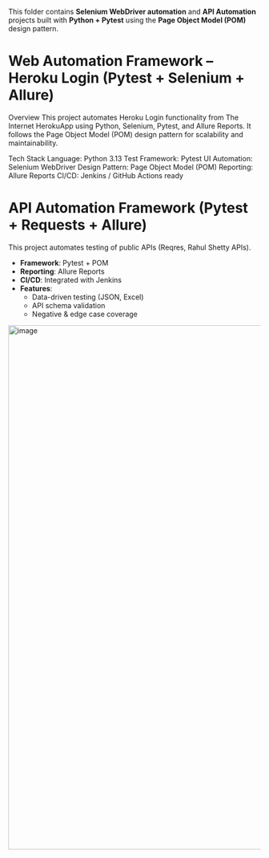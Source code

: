 
This folder contains **Selenium WebDriver automation** and **API Automation** projects built with **Python + Pytest** using the **Page Object Model (POM)** design pattern.

# Web Automation Framework – Heroku Login (Pytest + Selenium + Allure)
Overview
This project automates Heroku Login functionality from The Internet HerokuApp using Python, Selenium, Pytest, and Allure Reports.
It follows the Page Object Model (POM) design pattern for scalability and maintainability.

Tech Stack
Language: Python 3.13
Test Framework: Pytest
UI Automation: Selenium WebDriver
Design Pattern: Page Object Model (POM)
Reporting: Allure Reports
CI/CD: Jenkins / GitHub Actions ready



# API Automation Framework (Pytest + Requests + Allure)

This project automates testing of public APIs (Reqres, Rahul Shetty APIs).
- **Framework**: Pytest + POM
- **Reporting**: Allure Reports
- **CI/CD**: Integrated with Jenkins
- **Features**:
  - Data-driven testing (JSON, Excel)
  - API schema validation
  - Negative & edge case coverage


<img width="1871" height="1045" alt="image" src="https://github.com/user-attachments/assets/16d41ec6-4b2b-416f-bdc8-18ad873158af" />
